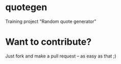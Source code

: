 # quotegen
Training project "Random quote generator"

# Want to contribute?
Just fork and make a pull request – as easy as that ;)
